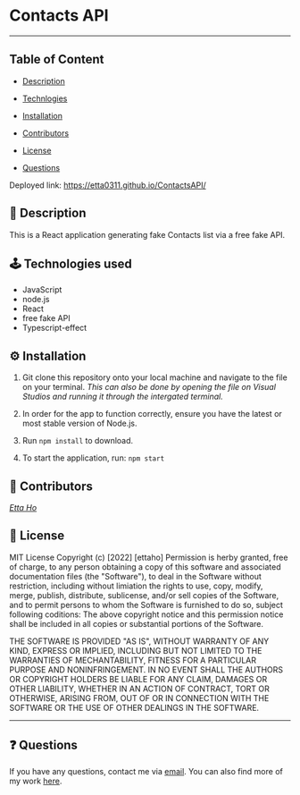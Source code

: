 # Contacts API
---
## Table of Content 

* [Description](#description)
* [Technlogies](#technologies)
* [Installation](#installation)
* [Contributors](#contributors)
* [License](#license)

* [Questions](#questions)

 Deployed link: https://etta0311.github.io/ContactsAPI/

<a name="description"></a>
## 📝 Description
This is a React application generating fake Contacts list via a free fake API.

<a name="technologies"></a>
## 🕹 Technologies used 
- JavaScript
- node.js
- React
- free fake API
- Typescript-effect

<a name="installation"></a>
## ⚙️ Installation 
1. Git clone this repository onto your local machine and navigate to the file on your terminal. *This can also be done by opening the file on Visual Studios and running it through the intergated terminal.*

2. In order for the app to function correctly, ensure you have the latest or most stable version of Node.js. 

3. Run `npm install` to download.

4. To start the application, run: `npm start`

<a name="contributors"></a>
## 👥 Contributors

*[Etta Ho](https://github.com/Etta0311)* <br>

<a name="license"></a>
## 🔖 License

MIT License
Copyright (c) [2022] [ettaho]
Permission is herby granted, free of charge, to any person obtaining a copy of this software and associated documentation files (the "Software"), to deal in the Software without restriction, including without limiation the rights to use, copy, modify, merge, publish, distribute, sublicense, and/or sell copies of the Software, and to permit persons to whom the Software is furnished to do so, subject following coditions: 
The above copyright notice and this permission notice shall be included in all copies or substantial portions of the Software. 

THE SOFTWARE IS PROVIDED "AS IS", WITHOUT WARRANTY OF ANY KIND, EXPRESS OR IMPLIED, INCLUDING BUT NOT LIMITED TO THE WARRANTIES OF MECHANTABILITY, FITNESS FOR A PARTICULAR PURPOSE AND NONINFRINGEMENT. IN NO EVENT SHALL THE AUTHORS OR COPYRIGHT HOLDERS BE LIABLE FOR ANY CLAIM, DAMAGES OR OTHER LIABILITY, WHETHER IN AN ACTION OF CONTRACT, TORT OR OTHERWISE, ARISING FROM, OUT OF OR IN CONNECTION WITH THE SOFTWARE OR THE USE OF OTHER DEALINGS IN THE SOFTWARE.  

---

<a name="questions"></a>
## ❓ Questions
If you have any questions, contact me via [email](etta0311031@gmail.com). You can also find more of my work [here](https://github.com/Etta0311).
